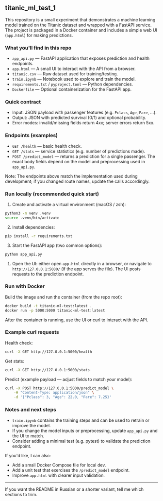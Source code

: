 
## titanic_ml_test_1

This repository is a small experiment that demonstrates a machine learning model trained on the Titanic dataset and wrapped with a FastAPI service. The project is packaged in a Docker container and includes a simple web UI (`app.html`) for making predictions.

### What you'll find in this repo

- `app_api.py` — FastAPI application that exposes prediction and health endpoints.
- `app.html` — A small UI to interact with the API from a browser.
- `titanic.csv` — Raw dataset used for training/testing.
- `train.ipynb` — Notebook used to explore and train the model.
- `requirements.txt` / `pyproject.toml` — Python dependencies.
- `Dockerfile` — Optional containerization for the FastAPI app.

### Quick contract

- Input: JSON payload with passenger features (e.g. `Pclass`, `Age`, `Fare`, ...).
- Output: JSON with predicted survival (0/1) and optional probability.
- Error modes: invalid/missing fields return 4xx; server errors return 5xx.

### Endpoints (examples)

- `GET /health` — basic health check.
- `GET /stats` — service statistics (e.g. number of predictions made).
- `POST /predict_model` — returns a prediction for a single passenger. The exact body fields depend on the model and preprocessing used in `app_api.py`.

Note: The endpoints above match the implementation used during development; if you changed route names, update the calls accordingly.

### Run locally (recommended quick start)

1. Create and activate a virtual environment (macOS / zsh):

```bash
python3 -m venv .venv
source .venv/bin/activate
```

2. Install dependencies:

```bash
pip install -r requirements.txt
```

3. Start the FastAPI app (two common options):

```bash
python app_api.py
```

1. Open the UI: either open `app.html` directly in a browser, or navigate to `http://127.0.0.1:5000/` (if the app serves the file). The UI posts requests to the prediction endpoint.

### Run with Docker

Build the image and run the container (from the repo root):

```bash
docker build -t titanic-ml-test:latest .
docker run -p 5000:5000 titanic-ml-test:latest
```

After the container is running, use the UI or curl to interact with the API.

### Example curl requests

Health check:

```bash
curl -X GET http://127.0.0.1:5000/health
```

Get stats:

```bash
curl -X GET http://127.0.0.1:5000/stats
```

Predict (example payload — adjust fields to match your model):

```bash
curl -X POST http://127.0.0.1:5000/predict_model \
	-H "Content-Type: application/json" \
	-d '{"Pclass": 3, "Age": 22.0, "Fare": 7.25}'
```

### Notes and next steps

- `train.ipynb` contains the training steps and can be used to retrain or improve the model.
- If you change the model inputs or preprocessing, update `app_api.py` and the UI to match.
- Consider adding a minimal test (e.g. pytest) to validate the prediction endpoint.

If you'd like, I can also:

- Add a small Docker Compose file for local dev.
- Add a unit test that exercises the `/predict_model` endpoint.
- Improve `app.html` with clearer input validation.

---

If you want the README in Russian or a shorter variant, tell me which sections to trim.
